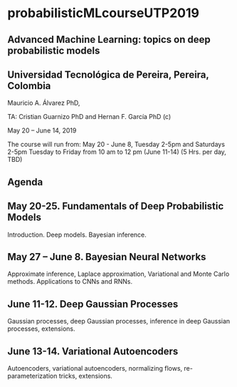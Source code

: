 # probabilisticMLcourseUTP2019


## Advanced Machine Learning: topics on deep probabilistic models
## Universidad Tecnológica de Pereira, Pereira, Colombia 

Mauricio A. Álvarez PhD,

TA: 
Cristian Guarnizo PhD and Hernan F. García PhD (c)

May 20 – June 14, 2019

The course will run from:
May 20 - June 8, Tuesday 2-5pm and Saturdays 2-5pm
Tuesday to Friday from 10 am to 12 pm (June 11-14) (5 Hrs. per day, TBD)

## Agenda
## May 20-25. Fundamentals of Deep Probabilistic Models
Introduction. Deep models. Bayesian inference.
## May 27 – June 8. Bayesian Neural Networks
Approximate inference, Laplace approximation, Variational and Monte Carlo
methods. Applications to CNNs and RNNs.
## June 11-12. Deep Gaussian Processes
Gaussian processes, deep Gaussian processes, inference in deep Gaussian
processes, extensions.
## June 13-14. Variational Autoencoders
Autoencoders, variational autoencoders, normalizing flows, re-parameterization
tricks, extensions.
